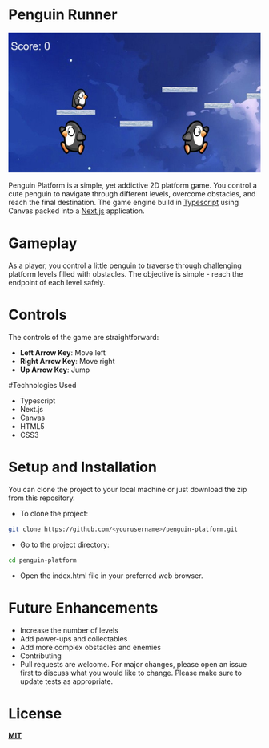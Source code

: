 # Penguin Runner
![Tux, the Linux mascot](./public/screenshot.jpg)


Penguin Platform is a simple, yet addictive 2D platform game. You control a cute penguin to navigate through different levels, overcome obstacles, and reach the final destination.
The game engine build in [Typescript](https://www.typescriptlang.org/) using Canvas packed into a [Next.js](https://nextjs.org/) application.
# Gameplay
As a player, you control a little penguin to traverse through challenging platform levels filled with obstacles. The objective is simple - reach the endpoint of each level safely.

# Controls
The controls of the game are straightforward:

- **Left Arrow Key**: Move left
- **Right Arrow Key**: Move right
- **Up Arrow Key**: Jump

#Technologies Used
- Typescript
- Next.js
- Canvas
- HTML5
- CSS3
# Setup and Installation
You can clone the project to your local machine or just download the zip from this repository.

* To clone the project:
```bash
git clone https://github.com/<yourusername>/penguin-platform.git
```
* Go to the project directory:
```bash
cd penguin-platform
```
* Open the index.html file in your preferred web browser.


# Future Enhancements
- Increase the number of levels
- Add power-ups and collectables
- Add more complex obstacles and enemies
- Contributing
- Pull requests are welcome. For major changes, please open an issue first to discuss what you would like to change. Please make sure to update tests as appropriate.

# License
[**MIT**](https://choosealicense.com/licenses/mit/)


